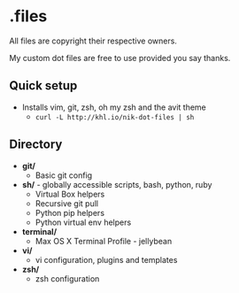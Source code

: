 .files
==========


All files are copyright their respective owners.

My custom dot files are free to use provided you say thanks.

## Quick setup

- Installs vim, git, zsh, oh my zsh and the avit theme
  - `curl -L http://khl.io/nik-dot-files | sh`

## Directory

- **git/**
  - Basic git config
- **sh/** - globally accessible scripts, bash, python, ruby
  - Virtual Box helpers
  - Recursive git pull
  - Python pip helpers
  - Python virtual env helpers
- **terminal/**
  - Max OS X Terminal Profile - jellybean
- **vi/**
  - vi configuration, plugins and templates
- **zsh/**
  - zsh configuration

